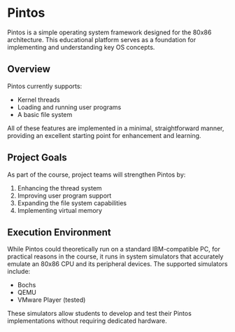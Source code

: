 # Pintos

Pintos is a simple operating system framework designed for the 80x86 architecture. This educational platform serves as a foundation for implementing and understanding key OS concepts.

## Overview

Pintos currently supports:

- Kernel threads
- Loading and running user programs
- A basic file system

All of these features are implemented in a minimal, straightforward manner, providing an excellent starting point for enhancement and learning.

## Project Goals

As part of the course, project teams will strengthen Pintos by:

1. Enhancing the thread system
2. Improving user program support
3. Expanding the file system capabilities
4. Implementing virtual memory

## Execution Environment

While Pintos could theoretically run on a standard IBM-compatible PC, for practical reasons in the course, it runs in system simulators that accurately emulate an 80x86 CPU and its peripheral devices. The supported simulators include:

- Bochs
- QEMU
- VMware Player (tested)

These simulators allow students to develop and test their Pintos implementations without requiring dedicated hardware.
